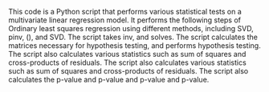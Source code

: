 This code is a Python script that performs various statistical tests on a multivariate linear regression model. 
It performs the following steps of Ordinary least squares regression using different methods, including SVD, pinv, (), and SVD. 
The script takes inv, and solves. 
The script calculates the matrices necessary for hypothesis testing, and performs hypothesis testing.
The script also calculates various statistics such as sum of squares and cross-products of residuals. 
The script also calculates various statistics such as sum of squares and cross-products of residuals. 
The script also calculates the p-value and p-value and p-value and p-value.